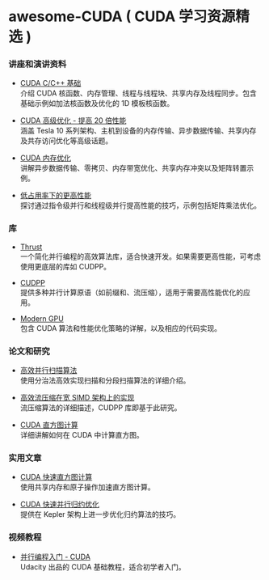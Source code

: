 # awesome-CUDA ( CUDA 学习资源精选 )

### 讲座和演讲资料

- [CUDA C/C++ 基础](https://www.olcf.ornl.gov/wp-content/uploads/2013/02/Intro_to_CUDA_C-TS.pdf)  
  介绍 CUDA 核函数、内存管理、线程与线程块、共享内存及线程同步。包含基础示例如加法核函数及优化的 1D 模板核函数。

- [CUDA 高级优化 - 提高 20 倍性能](https://www.nvidia.com/content/cudazone/download/Advanced_CUDA_Training_NVISION08.pdf)  
  涵盖 Tesla 10 系列架构、主机到设备的内存传输、异步数据传输、共享内存及共存访问优化等高级话题。

- [CUDA 内存优化](http://on-demand.gputechconf.com/gtc-express/2011/presentations/NVIDIA_GPU_Computing_Webinars_CUDA_Memory_Optimization.pdf)  
  讲解异步数据传输、零拷贝、内存带宽优化、共享内存冲突以及矩阵转置示例。

- [低占用率下的更高性能](http://www.nvidia.com/content/GTC-2010/pdfs/2238_GTC2010.pdf)  
  探讨通过指令级并行和线程级并行提高性能的技巧，示例包括矩阵乘法优化。

### 库

- [Thrust](https://github.com/thrust/thrust)  
  一个简化并行编程的高效算法库，适合快速开发。如果需要更高性能，可考虑使用更底层的库如 CUDPP。

- [CUDPP](https://github.com/cudpp/cudpp)  
  提供多种并行计算原语（如前缀和、流压缩），适用于需要高性能优化的应用。

- [Modern GPU](https://nvlabs.github.io/moderngpu/index.html)  
  包含 CUDA 算法和性能优化策略的详解，以及相应的代码实现。

### 论文和研究

- [高效并行扫描算法](http://www.idav.ucdavis.edu/publications/print_pub?pub_id=1041)  
  使用分治法高效实现扫描和分段扫描算法的详细介绍。

- [高效流压缩在宽 SIMD 架构上的实现](http://www.cse.chalmers.se/~uffe/streamcompaction.pdf)  
  流压缩算法的详细描述，CUDPP 库即基于此研究。

- [CUDA 直方图计算](http://developer.download.nvidia.com/compute/cuda/1.1-Beta/x86_website/projects/histogram64/doc/histogram.pdf)  
  详细讲解如何在 CUDA 中计算直方图。

### 实用文章

- [CUDA 快速直方图计算](https://devblogs.nvidia.com/parallelforall/gpu-pro-tip-fast-histograms-using-shared-atomics-maxwell/)  
  使用共享内存和原子操作加速直方图计算。

- [CUDA 快速并行归约优化](https://devblogs.nvidia.com/parallelforall/faster-parallel-reductions-kepler/)  
  提供在 Kepler 架构上进一步优化归约算法的技巧。

### 视频教程

- [并行编程入门 - CUDA](https://www.youtube.com/playlist?list=PLGvfHSgImk4aweyWlhBXNF6XISY3um82_)  
  Udacity 出品的 CUDA 基础教程，适合初学者入门。
